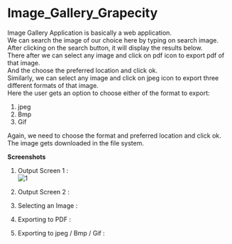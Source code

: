# Image_Gallery_Grapecity

Image Gallery Application is basically a web application. </br>
We can search the image of our choice here by typing on search image. </br>
After clicking on the search button, it will display the results below. </br>
There after we can select any image and click on pdf icon to export pdf of that image. </br>
And the choose the preferred location and click ok. </br>
Similarly, we can select any image and click on jpeg icon to export three different formats of that image. </br>
Here the user gets an option to choose either of the format to export: </br>
1) jpeg </br>
2) Bmp </br>
3) Gif </br>


Again, we need to choose the format and preferred location and click ok. </br>
The image gets downloaded in the file system. </br>


<b>Screenshots </b></br>
1. Output Screen 1 : </br>
![1](https://user-images.githubusercontent.com/55443821/124425234-e8241600-dd85-11eb-8696-d516fee3e0e9.png) </br>

2. Output Screen 2 : </br>



3. Selecting an Image : </br>



4. Exporting to PDF : </br>



5. Exporting to jpeg / Bmp / Gif : </br>

